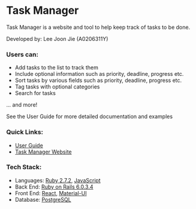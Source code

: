 # Task Manager

Task Manager is a website and tool to help keep track of tasks to be done.

Developed by: Lee Joon Jie (A0206311Y)

### Users can:
* Add tasks to the list to track them
* Include optional information such as priority, deadline, progress etc.
* Sort tasks by various fields such as priority, deadline, progress etc.
* Tag tasks with optional categories
* Search for tasks

... and more!

See the User Guide for more detailed documentation and examples

### Quick Links:
* [User Guide](https://breadpeanutbutter.github.io/task-manager/UserGuide.html)
* [Task Manager Website](https://dry-depths-11934.herokuapp.com/)

### Tech Stack:
* Languages: [Ruby 2.7.2](https://www.ruby-lang.org/en/), 
  [JavaScript](https://developer.mozilla.org/en-US/docs/Web/JavaScript)
* Back End: [Ruby on Rails 6.0.3.4](https://rubyonrails.org/)
* Front End: [React](https://reactjs.org/), 
  [Material-UI](https://material-ui.com/)
* Database: [PostgreSQL](https://www.postgresql.org/)